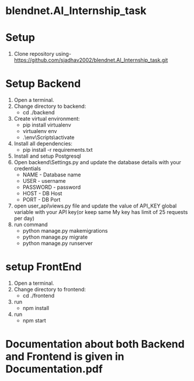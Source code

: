 # blendnet.AI_Internship_task

# Setup 
1. Clone repository using- https://github.com/sjadhav2002/blendnet.AI_Internship_task.git

# Setup Backend
1. Open a terminal.
2. Change directory to backend: 
    - cd ./backend
3. Create virtual environment: 
    - pip install virtualenv
    - virtualenv env
    - .\env\Scripts\activate
4. Install all dependencies:
    - pip install -r requirements.txt
5. Install and setup Postgresql
6. Open backend\Settings.py and update the database details with your credentials
    - NAME - Database name
    - USER - username
    - PASSWORD - password
    - HOST - DB Host
    - PORT - DB Port   
7. open user_api\views.py file and update the value of API_KEY global variable with your API key(or keep same My key has limit of 25 requests per day)
8. run command
    - python manage.py makemigrations
    - python manage.py migrate
    - python manage.py runserver

# setup FrontEnd
1. Open a terminal.
2. Change directory to frontend: 
    - cd ./frontend
4. run
    - npm install
5. run
    - npm start


# Documentation about both Backend and Frontend is given in Documentation.pdf